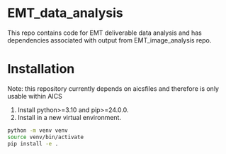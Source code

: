 # EMT_data_analysis
This repo contains code for EMT deliverable data analysis and has dependencies associated with output from EMT_image_analysis repo.

# Installation
Note: this repository currently depends on aicsfiles and therefore is only usable within AICS
1. Install python>=3.10 and pip>=24.0.0.
2. Install in a new virtual environment.
```bash
python -m venv venv
source venv/bin/activate
pip install -e .
```
